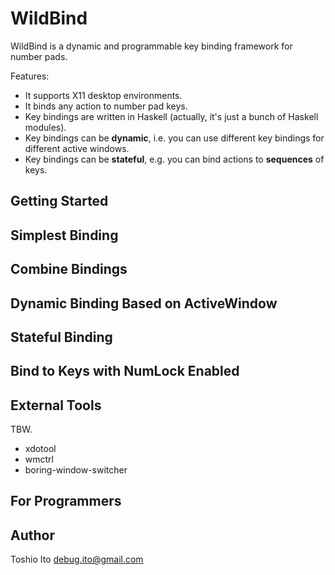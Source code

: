 # WildBind

WildBind is a dynamic and programmable key binding framework for number pads.

Features:

- It supports X11 desktop environments.
- It binds any action to number pad keys.
- Key bindings are written in Haskell (actually, it's just a bunch of Haskell modules).
- Key bindings can be **dynamic**, i.e. you can use different key bindings for different active windows.
- Key bindings can be **stateful**, e.g. you can bind actions to **sequences** of keys.


## Getting Started

## Simplest Binding

## Combine Bindings

## Dynamic Binding Based on ActiveWindow

## Stateful Binding

## Bind to Keys with NumLock Enabled

## External Tools

TBW.

- xdotool
- wmctrl
- boring-window-switcher

## For Programmers

## Author

Toshio Ito <debug.ito@gmail.com>
